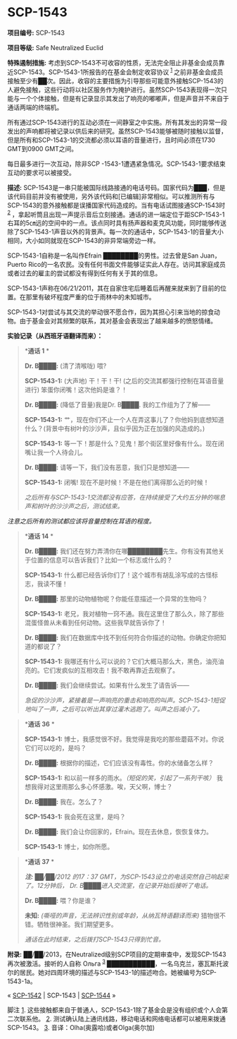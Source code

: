 # SCP-1543
                        


**项目编号:** SCP-1543

**项目等级:**  Safe Neutralized Euclid

**特殊遏制措施:** 考虑到SCP-1543不可收容的性质，无法完全阻止非基金会成员靠近SCP-1543。SCP-1543-1所报告的在基金会制定收容协议<sup class='footnoteref'>
 <a shape='rect' class='footnoteref' id='footnoteref-1' href='javascript:;' onclick='WIKIDOT.page.utils.scrollToReference(&apos;footnote-1&apos;)'>1</a>
</sup>之前非基金会成员接触至少有██次。因此，收容的主要措施为引导那些可能意外接触SCP-1543的人避免接触，这些行动将以社区服务作为掩护进行。虽然SCP-1543表现得一次只能与一个个体接触，但是有记录显示其发出了响亮的嘟嘟声，但是声音并不来自于通话两端的终端机。

所有通过SCP-1543进行的互动必须在一间静室之中实施。所有其发出的异常一段发出的声响都将被记录以供后来的研究。虽然SCP-1543能够被随时接触以监督，但是所有和SCP-1543-1的交流都必须以耳语的音量进行，且时间必须在1730 GMT到0900 GMT之间。

每日最多进行一次互动，除非SCP -1543-1遭遇紧急情况。SCP-1543-1要求结束互动的要求可以被接受。

**描述:** SCP-1543是一串只能被国际线路接通的电话号码。国家代码为███，但是该代码目前并没有被使用，另外该代码和[已编辑]非常相似。可以推测所有与SCP-1543的意外接触都是误播国家代码造成的。当有电话试图接通SCP-1543时<sup class='footnoteref'>
 <a shape='rect' class='footnoteref' id='footnoteref-2' href='javascript:;' onclick='WIKIDOT.page.utils.scrollToReference(&apos;footnote-2&apos;)'>2</a>
</sup>，拿起听筒且出现一声提示音后立刻接通。通话的进一端定位于距SCP-1543-1右耳的5㎝远的空间中的一点。该点同时具有扬声器和麦克风功能，同时能够传送除了SCP-1543-1声音以外的背景声。每一次的通话中，SCP-1543-1的音量大小相同，大小如同就现在SCP-1543的非异常端旁边一样。

SCP-1543-1自称是一名叫作Efrain ████████的男性。过去曾是San Juan，Puerto Rico的一名农民。没有任何书面文件能够证实此人存在。访问其家庭成员或者过去的雇主的尝试都没有得到任何有关于其的信息。

SCP-1543-1声称在06/21/2011，其在自家住宅后睡着后再醒来就来到了目前的位置。在那里有破坏程度严重的位于雨林中的未知城市。

SCP-1543-1对尝试与其交流的举动很不愿合作，因为其担心引来当地的掠食动物。由于基金会对其频繁的联系，其对基金会表现出了越来越多的愤怒情绪。

**实验记录（从西班牙语翻译而来）：** 


> ***通话 1** * 
> 
> **Dr. B████:**  (清了清喉咙) 喂?
> 
> **SCP-1543-1:**  (大声地) 干！干！干! (之后的交流其都强行控制在耳语音量进行) 笨蛋你闭嘴！这次他妈是谁？！
> 
> **Dr. B████:**  (降低了音量)我是Dr. B████. 我的工作组为了了解——
> 
> **SCP-1543-1:**  艹，现在你们不止一个人在弄这事儿了？你他妈到底想知道什么？(背景中有树叶的沙沙声，且似乎因为正在加强的风造成的。)
> 
> **SCP-1543-1:**  等一下！那是什么？见鬼！那个街区里好像有什么。现在闭嘴让我一个人待会儿。
> 
> **Dr. B████:**  请等一下，我们没有恶意，我们只是想知道——
> 
> **SCP-1543-1:**  闭嘴! 现在不是时候！不是在他们离得那么近的时候！
> 
> *之后所有与SCP-1543-1交流都没有应答，在持续接受了大约五分钟的喘息声和树叶的沙沙声之后，测试结束。* 
> 

*注意之后所有的测试都应该将音量控制在耳语的程度。* 


> ***通话 14** * 
> 
> **Dr. B████:**  我们还在努力弄清你在哪████████先生。你有没有其他关于位置的信息可以告诉我们？比如一个标志或什么的？
> 
> **SCP-1543-1:** 什么都已经告诉你们了！这个城市有胡乱涂写成的古怪标志，我读不懂！
> 
> **Dr. B████:** 那里的动物植物呢？你能任意描述一个异常的生物吗？
> 
> **SCP-1543-1:**  老兄，我对植物一窍不通。我在这里住了那么久，除了那些混蛋怪兽从未看到任何动物。这些我早就告诉你了！
> 
> **Dr. B████:**  我们在数据库中找不到任何符合你描述的动物。你确定你把知道的都说了？
> 
> **SCP-1543-1:**  我哪还有什么可以说的？它们大概马那么大，黑色，油亮油亮的。它们发疯似的互相攻击！我不敢再靠近去观察了。
> 
> **Dr. B████:**  我们会继续尝试。如果有什么发生了请告诉——
> 
> *急促的沙沙声，紧接着是一声响亮的重击和响亮的叫声。SCP-1543-1短促地叫了一声，之后可以听出其穿过灌木逃跑了。叫声之后减小了。* 
> 


> ***通话 36** * 
> 
> **SCP-1543-1:**  博士，我感觉很不好。我觉得是我吃的那些蘑菇不对。你说它们可以吃的，是吗？
> 
> **Dr. B████:**  根据你的描述，它们应该没有毒性。你的水储备怎么样？
> 
> **SCP-1543-1:**  和以前一样多的雨水。*（短促的笑，引起了一系列干咳）* 我想我得对这里雨那么多心怀感激。唉，天父啊，博士？
> 
> **Dr. B████:**  我在。怎么了？
> 
> **SCP-1543-1:**  我会死在这里，是吗？
> 
> **Dr. B████:**  我们会让你回家的，Efrain。现在去休息，恢恢复体力。
> 
> **SCP-1543-1:**  博士，如你所愿。
> 


> ***通话 37** * 
> 
> ***注:**  ██/██/2012 的17：37 GMT，为SCP-1543设立的电话突然自己响起来了。12分钟后， Dr. B████进入交流室，在记录开始后接听了电话。* 
> 
> **Dr. B████:**  喂？你是谁？
> 
> **未知:**  *(嘶哑的声音，无法辨识性别或年龄，从纳瓦特语翻译而来)*  猎物很不错。牺牲很神圣。我们期望更多。
> 
> *通话在此时结束，之后拨打SCP-1543只得到忙音。* 
> 

**附录:**  ██/██/2013，在Neutralized级别SCP项目的定期审查中，发现SCP-1543再次被激活。接听的人自称 Ольга<sup class='footnoteref'>
 <a shape='rect' class='footnoteref' id='footnoteref-3' href='javascript:;' onclick='WIKIDOT.page.utils.scrollToReference(&apos;footnote-3&apos;)'>3</a>
</sup> ███████████，一名乌克兰，塞瓦斯托波尔的居民。她对四周环境的描述与SCP-1543-1的描述吻合。她被编号为SCP-1543-1a。



« [SCP-1542](/scp-1542) | SCP-1543 | [SCP-1544](/scp-1544) »





脚注
<a shape='rect' href='javascript:;' onclick='WIKIDOT.page.utils.scrollToReference(&apos;footnoteref-1&apos;)'>1</a>. 这些接触都来自于普通人，SCP-1543-1除了基金会是没有组织或个人会第二次联系他。
<a shape='rect' href='javascript:;' onclick='WIKIDOT.page.utils.scrollToReference(&apos;footnoteref-2&apos;)'>2</a>. 测试确认陆上通讯线路，移动电话和网络电话都可以被用来拨通SCP-1543。
<a shape='rect' href='javascript:;' onclick='WIKIDOT.page.utils.scrollToReference(&apos;footnoteref-3&apos;)'>3</a>. 音译：Olha(奥露哈)或者Olga(奥尔加)


                    